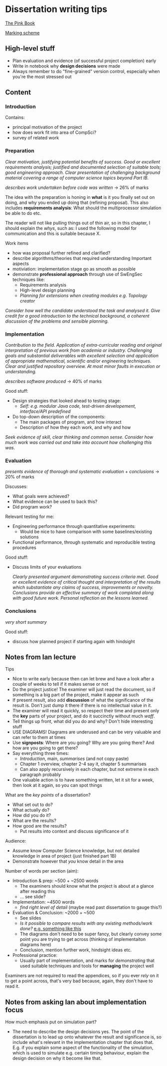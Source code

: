 # Dissertation writing tips

[The Pink Book](https://www.cl.cam.ac.uk/teaching/projects/pinkbook.pdf)

[Marking scheme](https://www.cst.cam.ac.uk/teaching/part-ii/projects/assessment)

## High-level stuff

* Plan evaluation and evidence (of successful project completion) early
* Write in notebook why **design decisions** were made
* Always remember to do "fine-grained" version control, especially when you're the most stressed out

## Content

### Introduction

Contains:
* principal motivation of the project
* how does work fit into area of CompSci?
* survey of related work

### Preparation

 _Clear motivation, justifying potential benefits of success._
 _Good or excellent requirements analysis; justified and documented selection of_
   _suitable tools; good engineering approach._
 _Clear presentation of challenging background material covering a range of_
   _computer science topics beyond Part IB._

_describes work undertaken before code was written_ -> 26% of marks

The idea with the preparation is honing in **what** is it you finally set out on doing,
and why you ended up doing that (refining proposal). This also includes
**requirements analysis**: What should the multiprocessor simulation be able to do etc.

The reader will not like pulling things out of thin air, so in this chapter, I should
explain the _whys_, such as: I used the following model for communication and this
is suitable because X.

Work items
* how was proposal further refined and clarified?
* describe algorithms/theories that required understanding
Important aspects
* motiviation: implementation stage go as smooth as possible
* demonstrate **professional approach** through use of SwEngSec techniques like:
  * Requirements analysis
  * High-level design planning
  * _Planning for extensions when creating modules e.g. Topology creator_

_Consider how well the candidate understood the task_
_and analysed it. Give credit for a good introduction to the technical background, a_
_coherent discussion of the problems and sensible planning._

### Implementation

 _Contribution to the field._
 _Application of extra-curricular reading and original interpretation of_
   _previous work from academia or industry._
 _Challenging goals and substantial deliverables with excellent selection and_
   _application of appropriate mathematical, scientific and/or engineering_
   _techniques._
 _Clear and justified repository overview._
 _At most minor faults in execution or understanding._

_describes software produced_ -> 40% of marks

Good stuff:
* Design strategies that looked ahead to testing stage:
  * _Self: e.g. modular Java code, test-driven developement, interface/API predefined_
* Do top-down description of the components:
  * The main packages of program, and how interact
  * Description of how they each work, and why and how

_Seek evidence of skill, clear thinking and common sense. Consider_
_how much work was carried out and take into account how challenging this was._

### Evaluation

_presents evidence of thorough and systematic evaluation_ + _conclusions_ -> 20% of marks

Discusses:
* What goals were achieved?
* What evidence can be used to back this?
* Did program work?

Relevant testing for me:
* Engineering performance through quantitative experiments:
  * Would be nice to have comparison with some baselines/existing solutions
* Functional performance, through systematic and reproducible testing procedures

Good stuff:
* Discuss limits of your evaluations

  _Clearly presented argument demonstrating success criteria met._
  _Good or excellent evidence of critical thought and interpretation of the results which_
    _substantiate any claims of success, improvements or novelty._
  _Conclusions provide an effective summary of work completed along with good future_
    _work._
  _Personal reflection on the lessons learned._

### Conclusions

_very short summary_

Good stuff:
* discuss how planned project if starting again with hindsight

## Notes from Ian lecture

Tips
* Nice to write early because then can let brew and have a look after
  a couple of weeks to tell if it makes sense or not
* Do the project justice! The examiner will just read the document,
  so if something is a big part of the project, make it appear as such
* If present result, also add **discussion** of what the significance
  of the result is. Don't just dump it there if there is no
  intellectual value in it.
* The examiner will read it quickly, so respect their time and present
  only the **key** parts of your project, and do it succinctly without
  much _waff_.
* Tell things up front, what did you do and why? Don't hide interesting stuff
* USE DIAGRAMS! Diagrams are underused and can be very valuable and can refer to them at times
* Use **signposts**: Where are you going? Why are you going there? And how are you going to get there?
* Say everything three times:
  * _Introduction_, main, _summarises_ (and not copy paste)
  * Chapter 1 overview, chapter 2-4 say it, chapter 5 summarises
  * Can also apply recursively in each chapter, but not extreme in each
    paragraph probably
* One valuable action is to have something written, let it sit for a week,
  then look at it again, so you can spot things

What are the _key points_ of a dissertation?
* What set out to do?
* What actually do?
* How did you do it?
* What are the results?
* How good are the results?
  * Put results into context and discuss significance of it

Audience:
* Assume know Computer Science knowledge, but not detailed knowledge
  in area of project (just finished part 1B)
* Demonstrate however that _you_ know detail in the area

Number of words per section (aim):
* Introduction & prep: ~500 + ~2500 words
  * The examiners should know what the project is about at a glance
    after reading this
  * ... see slide?
* Implementation: ~4500 words
  * _find right level of detail_ (maybe read past dissertation to gauge this?)
* Evaluation & Conclusion: ~2000 + ~500
  * See slides
  * _Is it possible to compare results with any existing methods/work done?_ [e.g. something like this](https://escholarship.org/content/qt4wv354s6/qt4wv354s6_noSplash_7e2fde6b8f65e4cccaa9c46dfc2c0954.pdf)
  * The diagrams don't need to be super fancy, but clearly convey some point you are trying to get across (thinking of implementaiton diagrams here)
  * Conclusion, mention further work, hindsight ideas etc.
* Professional practice:
  * Usually part of implementation, and marks for _demonstrating_
    that used suitable techniques and tools for **managing** the
    project well

Examiners are not required to read the appendices, so if you ever
_rely_ on it to get a point across, that's very bad because, again,
they don't have to read it.

## Notes from asking Ian about implementation focus

How much emphasis put on simulation part?
* The need to describe the design decisions yes. The point of the dissertation is
  to lead up onto whatever the result and significance is, so include what's relevant
  in the implementation chapter that does that. E.g. if you explain some aspect of 
  the functionality of the simulation, which is used to simulate e.g. certain timing
  behaviour, explain the design decision on why it become like that.
